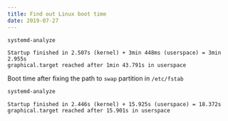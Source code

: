 ```yaml
---
title: Find out Linux boot time
date: 2019-07-27
---
```


```bash
systemd-analyze
```

```
Startup finished in 2.507s (kernel) + 3min 448ms (userspace) = 3min 2.955s
graphical.target reached after 1min 43.791s in userspace
```

Boot time after fixing the path to `swap` partition in `/etc/fstab`

```bash
systemd-analyze
```

```
Startup finished in 2.446s (kernel) + 15.925s (userspace) = 18.372s
graphical.target reached after 15.901s in userspace
```